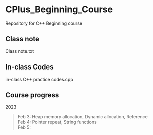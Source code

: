 # CPlus_Beginning_Course
Repository for C++ Beginning course

## Class note
Class note.txt

## In-class Codes
in-class C++ practice codes.cpp

## Course progress
2023
>Feb 3: Heap memory allocation, Dynamic allocation, Reference  
>Feb 4: Pointer repeat, String functions  
>Feb 5: 